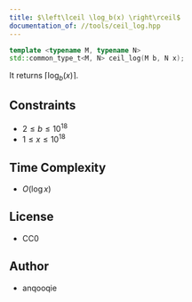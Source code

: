 ```yaml
---
title: $\left\lceil \log_b(x) \right\rceil$
documentation_of: //tools/ceil_log.hpp
---
```


```cpp
template <typename M, typename N>
std::common_type_t<M, N> ceil_log(M b, N x);
```

It returns $\left\lceil \log_b(x) \right\rceil$.

## Constraints
- $2 \leq b \leq 10^{18}$
- $1 \leq x \leq 10^{18}$

## Time Complexity
- $O(\log x)$

## License
- CC0

## Author
- anqooqie

